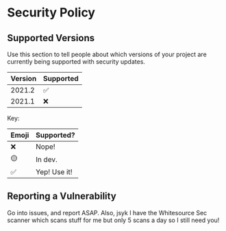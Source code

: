 # Security Policy

## Supported Versions

Use this section to tell people about which versions of your project are
currently being supported with security updates.

| Version | Supported          |
| ------- | ------------------ |
| 2021.2  | :white_check_mark: |
| 2021.1  | :x:                |

Key:

| Emoji              | Supported?   |
| ------------------ | ------------ |
| :x:                | Nope!        |
| :yellow_circle:    | In dev.      |
| :white_check_mark: | Yep! Use it! |

## Reporting a Vulnerability

Go into issues, and report ASAP. Also, jsyk I have the Whitesource Sec scanner which scans stuff for me 
but only 5 scans a day so I still need you!
